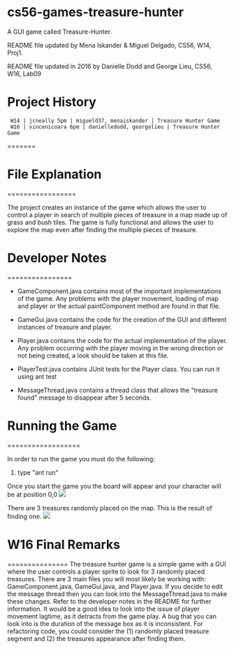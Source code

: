 cs56-games-treasure-hunter
==========================
A GUI game called Treasure-Hunter.

README file updated by Mena Iskander & Miguel Delgado, CS56, W14, Proj1.

README file updated in 2016 by Danielle Dodd and George Lieu, CS56, W16, Lab09

Project History
===============
```
 W14 | jcneally 5pm | migueld37, menaiskander | Treasure Hunter Game
 W16 | vincenicoara 6pm | danielledodd, georgelieu | Treasure Hunter Game
```

=======
# File Explanation
=================

The project creates an instance of the game which allows the user to control a player in search of multiple pieces of treasure in a map made up of grass and bush tiles. The game is fully functional and allows the user to explore the map even after finding the multiple pieces of treasure.

# Developer Notes
================

* GameComponent.java contains most of the important implementations of the game. Any problems with the player movement, loading of map and player or the actual paintComponent method are found in that file.

* GameGui.java contains the code for the creation of the GUI and different instances of treasure and player.

* Player.java contains the code for the actual implementation of the player. Any problem occurring with the player moving in the wrong direction or not being created, a look should be taken at this file.

* PlayerTest.java contains JUnit tests for the Player class. You can run it using ant test

* MessageThread.java contains a thread class that allows the "treasure found" message to disappear after 5 seconds. 

# Running the Game
==================

In order to run the game you must do the following:
1. type "ant run"  

Once you start the game you the board will appear and your character will be at position 0,0 
![](http://i.imgur.com/qor9ibq.png)

There are 3 treasures randomly placed on the map. This is the result of finding one. 
![](http://i.imgur.com/9TiBmmL.png)

# W16 Final Remarks
===============
The treasure hunter game is a simple game with a GUI where the user controls a player sprite to look for 3 randomly placed treasures. There are 3 main files you will most likely be working with: GameComponent.java, GameGui.java, and Player.java. If you decide to edit the message thread then you can look into the MessageThread.java to make these changes. Refer to the developer notes in the README for further information. It would be a good idea to look into the issue of player movement lagtime, as it detracts from the game play. A bug that you can look into is the duration of the message box as it is inconsistent. For refactoring code, you could consider the (1) randomly placed treasure segment and (2) the treasures appearance after finding them. 
